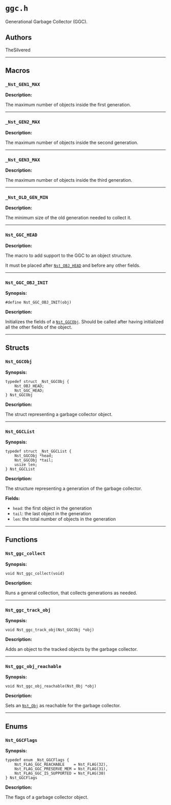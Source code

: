 # `ggc.h`

Generational Garbage Collector (GGC).

## Authors

TheSilvered

---

## Macros

### `_Nst_GEN1_MAX`

**Description:**

The maximum number of objects inside the first generation.

---

### `_Nst_GEN2_MAX`

**Description:**

The maximum number of objects inside the second generation.

---

### `_Nst_GEN3_MAX`

**Description:**

The maximum number of objects inside the third generation.

---

### `_Nst_OLD_GEN_MIN`

**Description:**

The minimum size of the old generation needed to collect it.

---

### `Nst_GGC_HEAD`

**Description:**

The macro to add support to the GGC to an object structure.

It must be placed after [`Nst_OBJ_HEAD`](c_api-obj.md#nst_obj_head) and before
any other fields.

---

### `Nst_GGC_OBJ_INIT`

**Synopsis:**

```better-c
#define Nst_GGC_OBJ_INIT(obj)
```

**Description:**

Initializes the fields of a [`Nst_GGCObj`](c_api-ggc.md#nst_ggcobj). Should be
called after having initialized all the other fields of the object.

---

## Structs

### `Nst_GGCObj`

**Synopsis:**

```better-c
typedef struct _Nst_GGCObj {
    Nst_OBJ_HEAD;
    Nst_GGC_HEAD;
} Nst_GGCObj
```

**Description:**

The struct representing a garbage collector object.

---

### `Nst_GGCList`

**Synopsis:**

```better-c
typedef struct _Nst_GGCList {
    Nst_GGCObj *head;
    Nst_GGCObj *tail;
    usize len;
} Nst_GGCList
```

**Description:**

The structure representing a generation of the garbage collector.

**Fields:**

- `head`: the first object in the generation
- `tail`: the last object in the generation
- `len`: the total number of objects in the generation

---

## Functions

### `Nst_ggc_collect`

**Synopsis:**

```better-c
void Nst_ggc_collect(void)
```

**Description:**

Runs a general collection, that collects generations as needed.

---

### `Nst_ggc_track_obj`

**Synopsis:**

```better-c
void Nst_ggc_track_obj(Nst_GGCObj *obj)
```

**Description:**

Adds an object to the tracked objects by the garbage collector.

---

### `Nst_ggc_obj_reachable`

**Synopsis:**

```better-c
void Nst_ggc_obj_reachable(Nst_Obj *obj)
```

**Description:**

Sets an [`Nst_Obj`](c_api-typedefs.md#nst_obj) as reachable for the garbage
collector.

---

## Enums

### `Nst_GGCFlags`

**Synopsis:**

```better-c
typedef enum _Nst_GGCFlags {
    Nst_FLAG_GGC_REACHABLE    = Nst_FLAG(32),
    Nst_FLAG_GGC_PRESERVE_MEM = Nst_FLAG(31),
    Nst_FLAG_GGC_IS_SUPPORTED = Nst_FLAG(30)
} Nst_GGCFlags
```

**Description:**

The flags of a garbage collector object.
